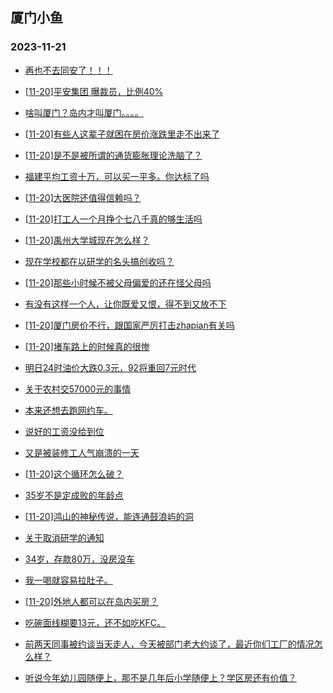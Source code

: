## 厦门小鱼 
### 2023-11-21

+ [再也不去同安了！！！](http://bbs.xmfish.com/read-htm-tid-18108569.html)

+ [[11-20]平安集团 曝裁员，比例40%](http://bbs.xmfish.com/read-htm-tid-18108559.html)

+ [啥叫厦门？岛内才叫厦门。。。。](http://bbs.xmfish.com/read-htm-tid-18108474.html)

+ [[11-20]有些人这辈子就困在房价涨跌里走不出来了](http://bbs.xmfish.com/read-htm-tid-18108489.html)

+ [[11-20]是不是被所谓的通货膨胀理论洗脑了？](http://bbs.xmfish.com/read-htm-tid-18108455.html)

+ [福建平均工资十万，可以买一平多。你达标了吗](http://bbs.xmfish.com/read-htm-tid-18108406.html)

+ [[11-20]大医院还值得信赖吗？](http://bbs.xmfish.com/read-htm-tid-18108375.html)

+ [[11-20]打工人一个月挣个七八千真的够生活吗](http://bbs.xmfish.com/read-htm-tid-18108684.html)

+ [[11-20]禹州大学城现在怎么样？](http://bbs.xmfish.com/read-htm-tid-18108579.html)

+ [现在学校都在以研学的名头搞创收吗？](http://bbs.xmfish.com/read-htm-tid-18108736.html)

+ [[11-20]那些小时候不被父母偏爱的还在怪父母吗](http://bbs.xmfish.com/read-htm-tid-18108467.html)

+ [有没有这样一个人，让你既爱又恨，得不到又放不下](http://bbs.xmfish.com/read-htm-tid-18108443.html)

+ [[11-20]厦门房价不行，跟国家严厉打击zhapian有关吗](http://bbs.xmfish.com/read-htm-tid-18108545.html)

+ [[11-20]堵车路上的时候真的很惨](http://bbs.xmfish.com/read-htm-tid-18108681.html)

+ [明日24时油价大跌0.3元，92将重回7元时代](http://bbs.xmfish.com/read-htm-tid-18108645.html)

+ [关于农村交57000元的事情](http://bbs.xmfish.com/read-htm-tid-18108838.html)

+ [本来还想去跑网约车。](http://bbs.xmfish.com/read-htm-tid-18108750.html)

+ [说好的工资没给到位](http://bbs.xmfish.com/read-htm-tid-18108764.html)

+ [又是被装修工人气崩溃的一天](http://bbs.xmfish.com/read-htm-tid-18108813.html)

+ [[11-20]这个循环怎么破？](http://bbs.xmfish.com/read-htm-tid-18108747.html)

+ [35岁不是定成败的年龄点](http://bbs.xmfish.com/read-htm-tid-18108858.html)

+ [[11-20]鸿山的神秘传说，能连通鼓浪屿的洞](http://bbs.xmfish.com/read-htm-tid-18108921.html)

+ [关于取消研学的通知](http://bbs.xmfish.com/read-htm-tid-18108988.html)

+ [34岁，存款80万，没房没车](http://bbs.xmfish.com/read-htm-tid-18108955.html)

+ [我一喝就容易拉肚子。](http://bbs.xmfish.com/read-htm-tid-18108865.html)

+ [[11-20]外地人都可以在岛内买房？](http://bbs.xmfish.com/read-htm-tid-18108875.html)

+ [吃碗面线糊要13元，还不如吃KFC。](http://bbs.xmfish.com/read-htm-tid-18108965.html)

+ [前两天同事被约谈当天走人，今天被部门老大约谈了，最近你们工厂的情况怎么样？](http://bbs.xmfish.com/read-htm-tid-18109059.html)

+ [听说今年幼儿园随便上，那不是几年后小学随便上？学区房还有价值？](http://bbs.xmfish.com/read-htm-tid-18108984.html)

